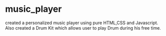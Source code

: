 # music_player
created a personalized music player using pure HTML,CSS and Javascript.
Also created a Drum Kit which allows user to play Drum during his free time.
